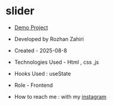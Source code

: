 # slider
- [Demo Project](https://rozhanzahiri.github.io/slider/)

- Developed by Rozhan Zahiri

- Created - 2025-08-8

- Technologies Used - Html , css ,js

- Hooks Used : useState 

- Role - Frontend

- How to reach me : with my [instagram](https://www.instagram.com/rozhanzahiri_developer) 
